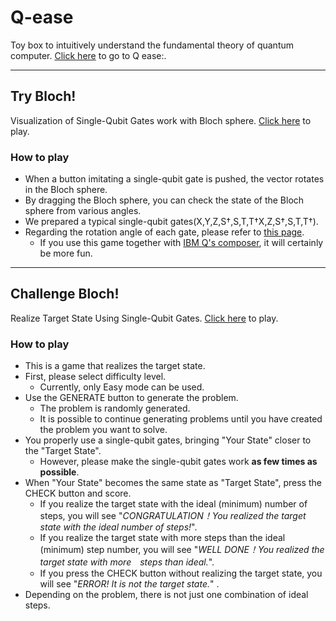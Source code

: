 # Q-ease
Toy box to intuitively understand the fundamental theory of quantum computer.
[Click here](https://qease.herokuapp.com/bloch/index/) to go to Q ease:.

---

## Try Bloch!
Visualization of Single-Qubit Gates work with Bloch sphere.
[Click here](https://qease.herokuapp.com/bloch/try/) to play.

### How to play
- When a button imitating a single-qubit gate is pushed, the vector rotates in the Bloch sphere.
- By dragging the Bloch sphere, you can check the state of the Bloch sphere from various angles.
- We prepared a typical single-qubit gates(X,Y,Z,S†,S,T,T†X,Z,S†,S,T,T†).
- Regarding the rotation angle of each gate, please refer to [this page](https://quantumexperience.ng.bluemix.net/qx/tutorial?sectionId=beginners-guide&page=introduction).
  - If you use this game together with [IBM Q's composer](https://quantumexperience.ng.bluemix.net/qx/editor), it will certainly be more fun.

---

## Challenge Bloch!
Realize Target State Using Single-Qubit Gates.
[Click here](https://qease.herokuapp.com/bloch/challenge/) to play.

### How to play
- This is a game that realizes the target state.
- First, please select difficulty level.
    - Currently, only Easy mode can be used.
- Use the GENERATE button to generate the problem.
    - The problem is randomly generated.
    - It is possible to continue generating problems until you have created the problem you want to solve.
- You properly use a single-qubit gates, bringing "Your State" closer to the "Target State". 
    - However, please make the single-qubit gates work **as few times as possible**.
- When "Your State" becomes the same state as "Target State", press the CHECK button and score. 
    - If you realize the target state with the ideal (minimum) number of steps, you will see "*CONGRATULATION！You realized the target state with the ideal number of steps!*".
    - If you realize the target state with more steps than the ideal (minimum) step number, you will see "*WELL DONE！You realized the target state with more　steps than ideal.*".
    - If you press the CHECK button without realizing the target state, you will see "*ERROR! It is not the target state.*" .
- Depending on the problem, there is not just one combination of ideal steps.

